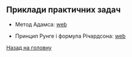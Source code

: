## Приклади практичних задач

- Метод Адамса: [web](adams.md)

- Принцип Рунге і формула Річардсона: [web](runge-richardson.md)

[Назад на головну](../README.md)
